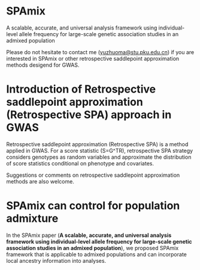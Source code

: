 # SPAmix
A scalable, accurate, and universal analysis framework using individual-level allele frequency for large-scale genetic association studies in an admixed population

Please do not hesitate to contact me (yuzhuoma@stu.pku.edu.cn) if you are interested in SPAmix or other retrospective saddlepoint approximation methods desigend for GWAS.

# Introduction of Retrospective saddlepoint approximation (Retrospective SPA) approach in GWAS

Retrospective saddlepoint approximation (Retrospective SPA) is a method applied in GWAS. For a score statistic (S=G^TR), retrospective SPA strategy considers genotypes as random variables and approximate the distribution of score statistics conditional on phenotype and covariates.

Suggestions or comments on retrospective saddlepoint approximation methods are also welcome.

# SPAmix can control for population admixture

In the SPAmix paper (**A scalable, accurate, and universal analysis framework using individual-level allele frequency for large-scale genetic association studies in an admixed population**), we proposed SPAmix framework that is applicable to admixed populations and can incorporate local ancestry information into analyses. 

